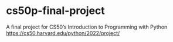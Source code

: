# cs50p-final-project
A final project for CS50’s Introduction to Programming with Python https://cs50.harvard.edu/python/2022/project/
